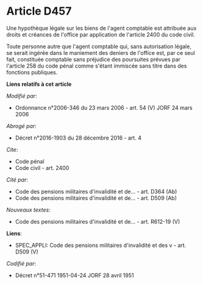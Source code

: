 # Article D457

Une hypothèque légale sur les biens de l'agent comptable est attribuée aux droits et créances de l'office par application de
l'article 2400 du code civil.

Toute personne autre que l'agent comptable qui, sans autorisation légale, se serait ingérée dans le maniement des deniers de
l'office est, par ce seul fait, constituée comptable sans préjudice des poursuites prévues par l'article 258 du code pénal
comme s'étant immiscée sans titre dans des fonctions publiques.

**Liens relatifs à cet article**

_Modifié par_:

  - Ordonnance n°2006-346 du 23 mars 2006 - art. 54 (V) JORF 24 mars 2006

_Abrogé par_:

  - Décret n°2016-1903 du 28 décembre 2016 - art. 4

_Cite_:

  - Code pénal
  - Code civil - art. 2400

_Cité par_:

  - Code des pensions militaires d'invalidité et de... - art. D364 (Ab)
  - Code des pensions militaires d'invalidité et de... - art. D509 (Ab)

_Nouveaux textes_:

  - Code des pensions militaires d'invalidité et de... - art. R612-19 (V)

**Liens**:

  - SPEC_APPLI: Code des pensions militaires d'invalidité et des v - art. D509 (V)

_Codifié par_:

  - Décret n°51-471 1951-04-24 JORF 28 avril 1951
